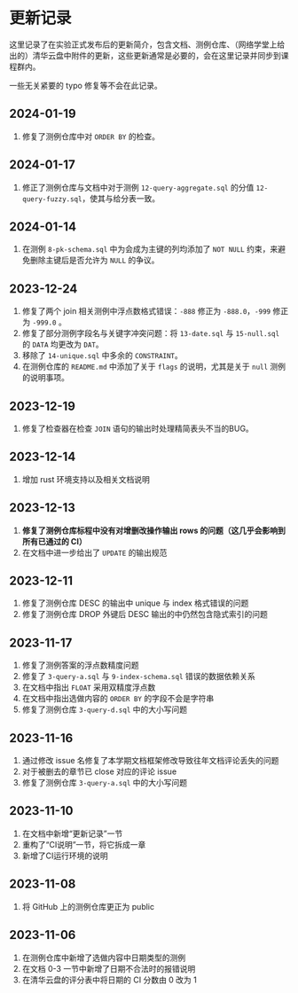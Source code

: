# 更新记录

这里记录了在实验正式发布后的更新简介，包含文档、测例仓库、（网络学堂上给出的）清华云盘中附件的更新，这些更新通常是必要的，会在这里记录并同步到课程群内。

一些无关紧要的 typo 修复等不会在此记录。

## 2024-01-19
1. 修复了测例仓库中对 `ORDER BY` 的检查。

## 2024-01-17
1. 修正了测例仓库与文档中对于测例 `12-query-aggregate.sql` 的分值 `12-query-fuzzy.sql`，使其与给分表一致。

## 2024-01-14
1. 在测例 `8-pk-schema.sql` 中为会成为主键的列均添加了 `NOT NULL` 约束，来避免删除主键后是否允许为 `NULL` 的争议。

## 2023-12-24
1. 修复了两个 join 相关测例中浮点数格式错误：`-888` 修正为 `-888.0`，`-999` 修正为 `-999.0` 。
2. 修复了部分测例字段名与关键字冲突问题：将 `13-date.sql` 与 `15-null.sql` 的 `DATA` 均更改为 `DAT`。
3. 移除了 `14-unique.sql` 中多余的 `CONSTRAINT`。
4. 在测例仓库的 `README.md` 中添加了关于 `flags` 的说明，尤其是关于 `null` 测例的说明事项。

## 2023-12-19
1. 修复了检查器在检查 `JOIN` 语句的输出时处理精简表头不当的BUG。

## 2023-12-14

1. 增加 rust 环境支持以及相关文档说明

## 2023-12-13

1. **修复了测例仓库标程中没有对增删改操作输出 rows 的问题（这几乎会影响到所有已通过的 CI）**
2. 在文档中进一步给出了 `UPDATE` 的输出规范

## 2023-12-11
1. 修复了测例仓库 DESC 的输出中 unique 与 index 格式错误的问题
2. 修复了测例仓库 DROP 外键后 DESC 输出的中仍然包含隐式索引的问题

## 2023-11-17
1. 修复了测例答案的浮点数精度问题
2. 修复了 `3-query-a.sql` 与 `9-index-schema.sql` 错误的数据依赖关系
3. 在文档中指出 `FLOAT` 采用双精度浮点数
4. 在文档中指出选做内容的 `ORDER BY` 的字段不会是字符串
5. 修复了测例仓库 `3-query-d.sql` 中的大小写问题

## 2023-11-16

1. 通过修改 issue 名修复了本学期文档框架修改导致往年文档评论丢失的问题
2. 对于被删去的章节已 close 对应的评论 issue
3. 修复了测例仓库 `3-query-a.sql` 中的大小写问题

## 2023-11-10

1. 在文档中新增“更新记录”一节
2. 重构了“CI说明”一节，将它拆成一章
3. 新增了CI运行环境的说明

## 2023-11-08

1. 将 GitHub 上的测例仓库更正为 public

## 2023-11-06

1. 在测例仓库中新增了选做内容中日期类型的测例
2. 在文档 0-3 一节中新增了日期不合法时的报错说明
3. 在清华云盘的评分表中将日期的 CI 分数由 0 改为 1

